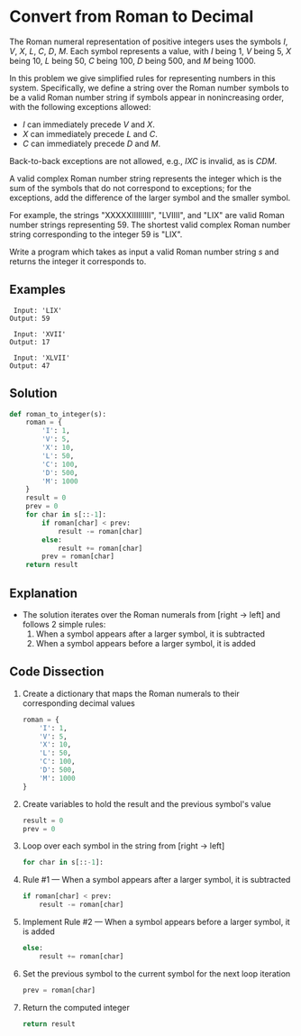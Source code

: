 # Convert from Roman to Decimal
The Roman numeral representation of positive integers uses the symbols _I_, _V_, _X_, _L_, _C_, _D_, _M_. Each symbol represents a value, with _I_ being 1, _V_ being 5, _X_ being 10, _L_ being 50, _C_ being 100, _D_ being 500, and _M_ being 1000.

In this problem we give simplified rules for representing numbers in this system. Specifically, we define a string over the Roman number symbols to be a valid Roman number string if symbols appear in nonincreasing order, with the following exceptions allowed:

* _I_ can immediately precede _V_ and _X_.
* _X_ can immediately precede _L_ and _C_.
* _C_ can immediately precede _D_ and _M_.

Back-to-back exceptions are not allowed, e.g., _IXC_ is invalid, as is _CDM_.

A valid complex Roman number string represents the integer which is the sum of the symbols that do not correspond to exceptions; for the exceptions, add the difference of the larger symbol and the smaller symbol.

For example, the strings "XXXXXIIIIIIIII", "LVIIII", and "LIX" are valid Roman number strings representing 59. The shortest valid complex Roman number string corresponding to the integer 59 is "LIX".

Write a program which takes as input a valid Roman number string _s_ and returns the integer it corresponds to.


## Examples
```
 Input: 'LIX'
Output: 59

 Input: 'XVII'
Output: 17

 Input: 'XLVII'
Output: 47
```

## Solution
```python
def roman_to_integer(s):
    roman = {
        'I': 1,
        'V': 5,
        'X': 10,
        'L': 50,
        'C': 100,
        'D': 500,
        'M': 1000
    }
    result = 0
    prev = 0
    for char in s[::-1]:
        if roman[char] < prev:
            result -= roman[char]
        else:
            result += roman[char]
        prev = roman[char]
    return result
```

## Explanation
* The solution iterates over the Roman numerals from [right -> left] and follows 2 simple rules:
    1. When a symbol appears after a larger symbol, it is subtracted
    2. When a symbol appears before a larger symbol, it is added

## Code Dissection
1. Create a dictionary that maps the Roman numerals to their corresponding decimal values
    ```python
    roman = {
        'I': 1,
        'V': 5,
        'X': 10,
        'L': 50,
        'C': 100,
        'D': 500,
        'M': 1000
    }
    ```
2. Create variables to hold the result and the previous symbol's value
    ```python
    result = 0
    prev = 0
    ```
3. Loop over each symbol in the string from [right -> left]
    ```python
    for char in s[::-1]:
    ```
4. Rule #1 &mdash; When a symbol appears after a larger symbol, it is subtracted
    ```python
    if roman[char] < prev:
        result -= roman[char]
    ```
5. Implement Rule #2 &mdash; When a symbol appears before a larger symbol, it is added
    ```python
    else:
        result += roman[char]
    ```
6. Set the previous symbol to the current symbol for the next loop iteration
    ```python
    prev = roman[char]
    ```
7. Return the computed integer
    ```python
    return result
    ```